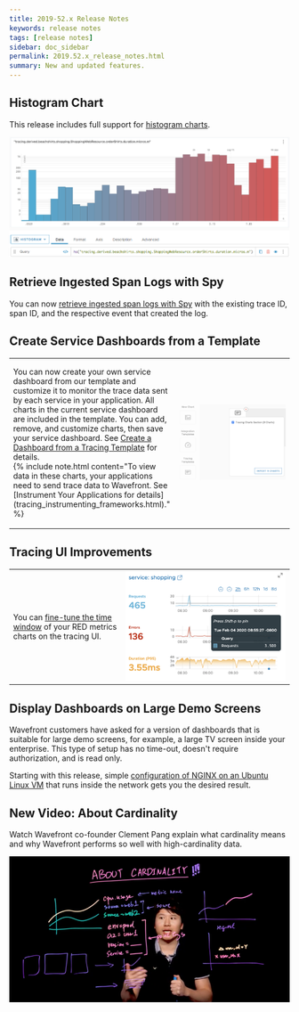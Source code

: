 ```yaml
---
title: 2019-52.x Release Notes
keywords: release notes
tags: [release notes]
sidebar: doc_sidebar
permalink: 2019.52.x_release_notes.html
summary: New and updated features.
---
```



## Histogram Chart

This release includes full support for [histogram charts](proxies_histograms.html#visualizing-histogram-metrics-in-a-histogram-chart).

![histogram_chart](images/histogram_chart_v2.png)

## Retrieve Ingested Span Logs with Spy

You can now [retrieve ingested span logs with Spy](wavefront_monitoring_spy.html#get-ingested-span-logs-with-spy) with the existing trace ID, span ID, and the respective event that created the log.

## Create Service Dashboards from a Template

<table style="width: 100%;">
<tbody>
<tr>
<td width="40%">
<p>You can now create your own service dashboard from our template and customize it to monitor the trace data sent by each service in your application. All charts in the current service dashboard are included in the template. You can add, remove, and customize charts, then save your service dashboard. See <a href="ui_dashboards.html#create-a-dashboard-from-a-tracing-template">Create a Dashboard from a Tracing Template</a> for details.<br>
{% include note.html content="To view data in these charts, your applications need to send trace data to Wavefront. See [Instrument Your Applications for details](tracing_instrumenting_frameworks.html)." %}
</p></td>
<td width="60%"><img src="/images/create_tracing_template.png" alt="Create a dashboard from a tracing template"/></td>
</tr>
</tbody>
</table>

## Tracing UI Improvements

<table style="width: 100%;">
<tbody>
<tr>
<td width="40%">
<p>You can <a href="ui_examine_data.html#fine-tune-the-time-window">fine-tune the time window</a> of your RED metrics charts on the tracing UI.
</p></td>
<td width="60%"><img src="/images/tracing_fine_tune_RED_metrics_charts.png" alt="Fine tune RED metrics charts"/></td>
</tr>
</tbody>
</table>

## Display Dashboards on Large Demo Screens

Wavefront customers have asked for a version of dashboards that is suitable for large demo screens, for example, a large TV screen inside your enterprise. This type of setup has no time-out, doesn't require authorization, and is read only.

Starting with this release, simple [configuration of NGINX on an Ubuntu Linux VM](large_screen_display.html) that runs inside the network gets you the desired result.

## New Video: About Cardinality

Watch Wavefront co-founder Clement Pang explain what cardinality means and why Wavefront performs so well with high-cardinality data.

<p><a href="https://youtu.be/8wKPkrIiXKw"><img src="/images/v_cardinality.png" style="width: 700px;"/></a>
</p>
